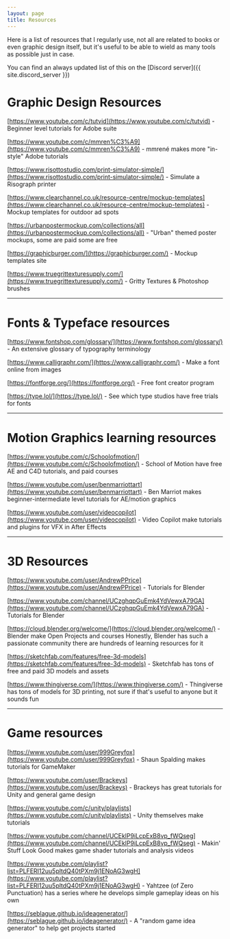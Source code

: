 ```yaml
---
layout: page
title: Resources
---
```


Here is a list of resources that I regularly use, not all are related to books or even graphic design itself, but it's useful to be able to wield as many tools as possible just in case. 

You can find an always updated list of this on the [Discord server]({{ site.discord_server }})

# Graphic Design Resources

[https://www.youtube.com/c/tutvid](https://www.youtube.com/c/tutvid) - Beginner level tutorials for Adobe suite

[https://www.youtube.com/c/mmren%C3%A9](https://www.youtube.com/c/mmren%C3%A9) - mmrené makes more "in-style" Adobe tutorials

[https://www.risottostudio.com/print-simulator-simple/](https://www.risottostudio.com/print-simulator-simple/) - Simulate a Risograph printer

[https://www.clearchannel.co.uk/resource-centre/mockup-templates](https://www.clearchannel.co.uk/resource-centre/mockup-templates) - Mockup templates for outdoor ad spots

[https://urbanpostermockup.com/collections/all](https://urbanpostermockup.com/collections/all) - "Urban" themed poster mockups, some are paid some are free

[https://graphicburger.com/](https://graphicburger.com/) - Mockup templates site

[https://www.truegrittexturesupply.com/](https://www.truegrittexturesupply.com/) - Gritty Textures & Photoshop brushes

***

# Fonts & Typeface resources

[https://www.fontshop.com/glossary/](https://www.fontshop.com/glossary/) - An extensive glossary of typography terminology

[https://www.calligraphr.com/](https://www.calligraphr.com/) - Make a font online from images

[https://fontforge.org/](https://fontforge.org/) - Free font creator program

[https://type.lol/](https://type.lol/) - See which type studios have free trials for fonts

***

# Motion Graphics learning resources

[https://www.youtube.com/c/Schoolofmotion/](https://www.youtube.com/c/Schoolofmotion/) - School of Motion have free AE and C4D tutorials, and paid courses

[https://www.youtube.com/user/benmarriottart](https://www.youtube.com/user/benmarriottart) - Ben Marriot makes beginner-intermediate level tutorials for AE/motion graphics

[https://www.youtube.com/user/videocopilot](https://www.youtube.com/user/videocopilot) - Video Copilot make tutorials and plugins for VFX in After Effects

***

# 3D Resources 

[https://www.youtube.com/user/AndrewPPrice](https://www.youtube.com/user/AndrewPPrice) - Tutorials for Blender

[https://www.youtube.com/channel/UCzghqpGuEmk4YdVewxA79GA](https://www.youtube.com/channel/UCzghqpGuEmk4YdVewxA79GA) - Tutorials for Blender

[https://cloud.blender.org/welcome/](https://cloud.blender.org/welcome/) - Blender make Open Projects and courses
Honestly, Blender has such a passionate community there are hundreds of learning resources for it

[https://sketchfab.com/features/free-3d-models](https://sketchfab.com/features/free-3d-models) - Sketchfab has tons of free and paid 3D models and assets

[https://www.thingiverse.com/](https://www.thingiverse.com/) - Thingiverse has tons of models for 3D printing, not sure if that's useful to anyone but it sounds fun

***

# Game resources

[https://www.youtube.com/user/999Greyfox](https://www.youtube.com/user/999Greyfox) - Shaun Spalding makes tutorials for GameMaker

[https://www.youtube.com/user/Brackeys](https://www.youtube.com/user/Brackeys) - Brackeys has great tutorials for Unity and general game design

[https://www.youtube.com/c/unity/playlists](https://www.youtube.com/c/unity/playlists) - Unity themselves make tutorials

[https://www.youtube.com/channel/UCEklP9iLcpExB8vp_fWQseg](https://www.youtube.com/channel/UCEklP9iLcpExB8vp_fWQseg) - Makin' Stuff Look Good makes game shader tutorials and analysis videos

[https://www.youtube.com/playlist?list=PLFERI12uu5pltdQ40tPXm9j1ENoAG3wgH](https://www.youtube.com/playlist?list=PLFERI12uu5pltdQ40tPXm9j1ENoAG3wgH) - Yahtzee (of Zero Punctuation) has a series where he develops simple gameplay ideas on his own

[https://seblague.github.io/ideagenerator/](https://seblague.github.io/ideagenerator/) - A "random game idea generator" to help get projects started
